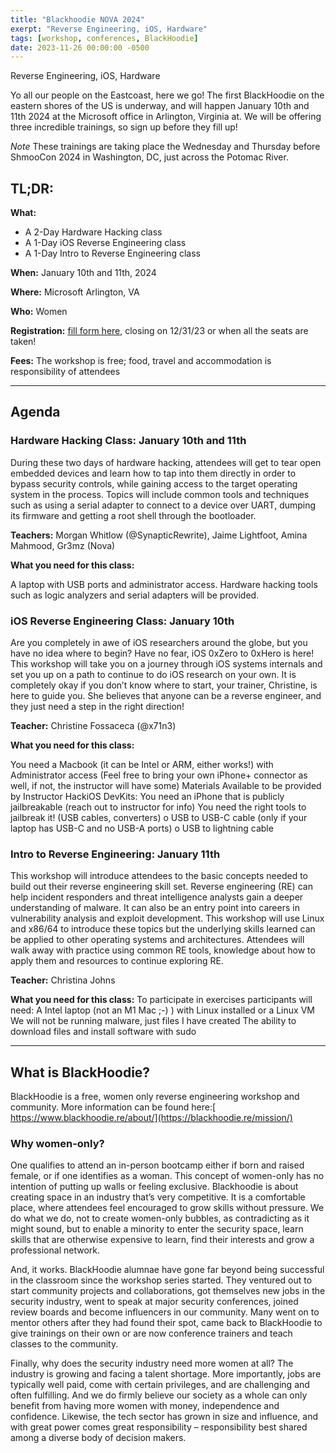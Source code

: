 ```yaml
---
title: "Blackhoodie NOVA 2024"
exerpt: "Reverse Engineering, iOS, Hardware"
tags: [workshop, conferences, BlackHoodie]
date: 2023-11-26 00:00:00 -0500
---
```

Reverse Engineering, iOS, Hardware

Yo all our people on the Eastcoast, here we go! The first BlackHoodie on the eastern shores of the US is underway, and will happen January 10th and 11th 2024 at the Microsoft office in Arlington, Virginia at.  We will be offering three incredible trainings, so sign up before they fill up!

*Note* These trainings are taking place the Wednesday and Thursday before ShmooCon 2024 in Washington, DC, just across the Potomac  River.


## **TL;DR:**

**What:** 
- A 2-Day Hardware Hacking class
- A 1-Day iOS Reverse Engineering class
- A 1-Day Intro to Reverse Engineering class


**When:** January 10th and 11th, 2024

**Where:** Microsoft Arlington, VA

**Who:** Women

**Registration:** [fill form here](https://docs.google.com/forms/d/e/1FAIpQLSck87ONpo8aavICKhwUcvIamHCE8acV_kXrpfRbBrZzdihM9Q/viewform?usp=sf_link), closing on 12/31/23 or when all the seats are taken!

**Fees:** The workshop is free; food, travel and accommodation is responsibility of attendees


---


## **Agenda**


### **Hardware Hacking Class: January 10th and 11th**

During these two days of hardware hacking, attendees will get to tear open embedded devices and learn how to tap into them directly in order to bypass security controls, while gaining access to the target operating system in the process. Topics will include common tools and techniques such as using a serial adapter to connect to a device over UART, dumping its firmware and getting a root shell through the bootloader.


**Teachers:** 
Morgan Whitlow (@SynapticRewrite), Jaime Lightfoot, Amina Mahmood, Gr3mz (Nova)

**What you need for this class:** 

A laptop with USB ports and administrator access. Hardware hacking tools such as logic analyzers and serial adapters will be provided.




### **iOS Reverse Engineering Class: January 10th**

Are you completely in awe of iOS researchers around the globe, but you have no idea where to begin? Have no fear, iOS 0xZero to 0xHero is here! This  workshop will take you on a journey through iOS systems internals and set you up on a path to continue to do iOS research on your own. It is completely okay if you don’t know where to start, your trainer, Christine, is here to guide you. She believes that anyone can be a reverse engineer, and they just need a step in the right direction!

**Teacher:** 
Christine Fossaceca (@x71n3)



**What you need for this class:** 

 You need a Macbook (it can be Intel or ARM, either works!) with Administrator access
(Feel free to bring your own iPhone+ connector as well, if not, the instructor will have some) 
Materials Available to be provided by Instructor HackiOS DevKits:
You need an iPhone that is publicly jailbreakable (reach out to instructor for info)
You need the right tools to jailbreak it! (USB cables, converters)
o USB to USB-C cable (only if your laptop has USB-C and no USB-A ports) o USB to lightning cable


### **Intro to Reverse Engineering: January 11th**
This workshop will introduce attendees to the basic concepts needed to build out their reverse engineering skill set. Reverse engineering (RE) can help incident responders and threat intelligence analysts gain a deeper understanding of malware. It can also be an entry point into careers in vulnerability analysis and exploit development. This workshop will use Linux and x86/64 to introduce these topics but the underlying skills learned can be applied to other operating systems and architectures. Attendees will walk away with practice using common RE tools, knowledge about how to apply them and resources to continue exploring RE.

**Teacher:** 
Christina Johns 

**What you need for this class:** 
To participate in exercises participants will need:
A Intel laptop (not an M1 Mac ;-) ) with Linux installed or a Linux VM 
We will not be running malware, just files I have created
The ability to download files and install software with sudo





---


## **What is BlackHoodie?**

BlackHoodie is a free, women only reverse engineering workshop and community. More information can be found here:[ https://www.blackhoodie.re/about/](https://blackhoodie.re/mission/)


### **Why women-only?**

One qualifies to attend an in-person bootcamp either if born and raised female, or if one identifies as a woman. This concept of women-only has no intention of putting up walls or feeling exclusive. Blackhoodie is about creating space in an industry that’s very competitive. It is a comfortable place, where attendees feel encouraged to grow skills without pressure. We do what we do, not to create women-only bubbles, as contradicting as it might sound, but to enable a minority to enter the security space, learn skills that are otherwise expensive to learn, find their interests and grow a professional network.

And, it works. BlackHoodie alumnae have gone far beyond being successful in the classroom since the workshop series started. They ventured out to start community projects and collaborations, got themselves new jobs in the security industry, went to speak at major security conferences, joined review boards and become influencers in our community. Many went on to mentor others after they had found their spot, came back to BlackHoodie to give trainings on their own or are now conference trainers and teach classes to the community.

Finally, why does the security industry need more women at all? The industry is growing and facing a talent shortage. More importantly, jobs are typically well paid, come with certain privileges, and are challenging and often fulfilling. And we do firmly believe our society as a whole can only benefit from having more women with money, independence and confidence. Likewise, the tech sector has grown in size and influence, and with great power comes great responsibility – responsibility best shared among a diverse body of decision makers.
